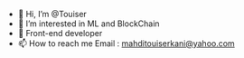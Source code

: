 - 👋 Hi, I’m @Touiser
- 👀 I’m interested in ML and BlockChain
- 🌱 Front-end developer
- 📫 How to reach me Email : mahditouiserkani@yahoo.com

<!---
Touiser/Touiser is a ✨ special ✨ repository because its `README.md` (this file) appears on your GitHub profile.
You can click the Preview link to take a look at your changes.
--->

